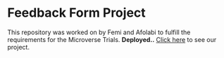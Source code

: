 # Feedback Form Project
This repository was worked on by Femi and Afolabi to fulfill the requirements for the Microverse Trials.
**Deployed..**  [Click here](https://help.github.com/articles/fork-a-repo/) to see our project.
